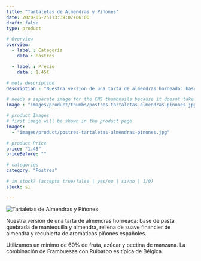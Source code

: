 ```yaml
---
title: "Tartaletas de Almendras y Piñones"
date: 2020-05-25T13:39:07+06:00
draft: false
type: product

# Overview
overview:
  - label : Categoría
    data : Postres

  - label : Precio
    data : 1.45€

# meta description
description : "Nuestra versión de una tarta de almendras horneada: base de pasta quebrada de mantequilla y almendra, rellena de suave financier de almendra y recubierta de aromáticos piñones españoles."

# needs a separate image for the CMS thumbnails because it doesnt take arrays (slideshow images)
image : "images/product/thumbs/postres-tartaletas-almendras-pinones.jpg"

# product Images
# first image will be shown in the product page
images:
  - "images/product/postres-tartaletas-almendras-pinones.jpg"

# product Price
price: "1.45"
priceBefore: ""

# categories
category: "Postres"

# in stock? (accepts true/false | yes/no | si/no | 1/0)
stock: si

---
```

![Tartaletas de Almendras y Piñones](/images/product/postres-tartaletas-almendras-pinones.jpg "Tartaletas de Almendras y Piñones")

Nuestra versión de una tarta de almendras horneada: base de pasta quebrada de mantequilla y almendra, rellena de suave financier de almendra y recubierta de aromáticos piñones españoles.

Utilizamos un mínimo de 60% de fruta, azúcar y pectina de manzana. La combinación de Frambuesas con Ruibarbo es típica de Bélgica.
